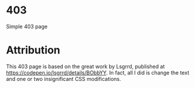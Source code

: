 # 403
Simple 403 page

# Attribution
This 403 page is based on the great work by Lsgrrd, published at https://codepen.io/lsgrrd/details/BObbYY.
In fact, all I did is change the text and one or two insignificant CSS modifications.
